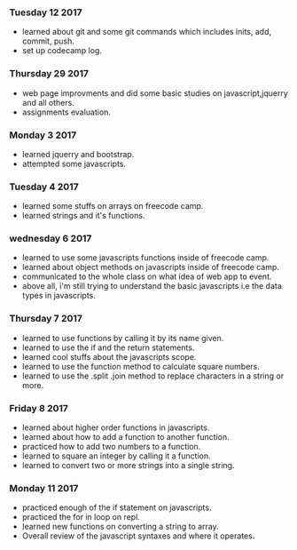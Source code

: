 ### Tuesday 12 2017
- learned about git and some git commands which includes inits, add, commit, push.
- set up codecamp log.
### Thursday 29 2017
- web page improvments and did some basic studies on javascript,jquerry and all others.
- assignments evaluation.
### Monday 3 2017
- learned jquerry and bootstrap.
- attempted some javascripts.
### Tuesday 4 2017
- learned some stuffs on arrays on freecode camp.
- learned strings and it's functions.
### wednesday 6 2017
- learned to use some javascripts functions inside of freecode camp.
- learned about object methods on javascripts inside of freecode camp.
- communicated to the whole class on what idea of web app to event.
- above all, i'm still trying to understand the basic javascripts i.e the data types in javascripts.
### Thursday 7 2017
- learned to use functions by calling it by its name given.
- learned to use the if and the return statements.
- learned cool stuffs about the javascripts scope.
- learned to use the function method to calculate square numbers.
- learned to use the .split .join method to replace characters in a string or more. 
### Friday 8 2017
- learned about higher order functions in javascripts.
- learned about how to add a function to another function.
- practiced how to add two numbers to a function.
- learned to square an integer by calling it a function.
- learned to convert two or more strings into a single string.
### Monday 11 2017
- practiced enough of the if statement on javascripts.
- practiced the for in loop on repl.
- learned new functions on converting a string to array.
- Overall review of the javascript syntaxes and where it operates.